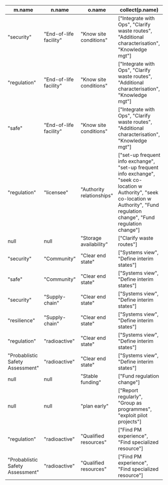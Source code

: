 | m.name                           | n.name                 | o.name                    | collect(p.name)                                                                                                                                                                        |
| -------------------------------- | ---------------------- | ------------------------- | -------------------------------------------------------------------------------------------------------------------------------------------------------------------------------------- |
| "security"                       | "End-of-life facility" | "Know site conditions"    | ["Integrate with Ops", "Clarify waste routes", "Additional characterisation", "Knowledge mgt"]                                                                                         |
| "regulation"                     | "End-of-life facility" | "Know site conditions"    | ["Integrate with Ops", "Clarify waste routes", "Additional characterisation", "Knowledge mgt"]                                                                                         |
| "safe"                           | "End-of-life facility" | "Know site conditions"    | ["Integrate with Ops", "Clarify waste routes", "Additional characterisation", "Knowledge mgt"]                                                                                         |
| "regulation"                     | "licensee"             | "Authority relationships" | ["set-up frequent info exchange", "set-up frequent info exchange", "seek co-location w Authority", "seek co-location w Authority", "Fund regulation change", "Fund regulation change"] |
| null                             | null                   | "Storage availability"    | ["Clarify waste routes"]                                                                                                                                                               |
| "security"                       | "Community"            | "Clear end state"         | ["Systems view", "Define interim states"]                                                                                                                                              |
| "safe"                           | "Community"            | "Clear end state"         | ["Systems view", "Define interim states"]                                                                                                                                              |
| "security"                       | "Supply-chain"         | "Clear end state"         | ["Systems view", "Define interim states"]                                                                                                                                              |
| "resilience"                     | "Supply-chain"         | "Clear end state"         | ["Systems view", "Define interim states"]                                                                                                                                              |
| "regulation"                     | "radioactive"          | "Clear end state"         | ["Systems view", "Define interim states"]                                                                                                                                              |
| "Probablistic Safety Assessment" | "radioactive"          | "Clear end state"         | ["Systems view", "Define interim states"]                                                                                                                                              |
| null                             | null                   | "Stable funding"          | ["Fund regulation change"]                                                                                                                                                             |
| null                             | null                   | "plan early"              | ["Report regularly", "Group as programmes", "exploit pilot projects"]                                                                                                                  |
| "regulation"                     | "radioactive"          | "Qualified resources"     | ["Find PM experience", "Find specialized resource"]                                                                                                                                    |
| "Probablistic Safety Assessment" | "radioactive"          | "Qualified resources"     | ["Find PM experience", "Find specialized resource"]                                                                                                                                    |